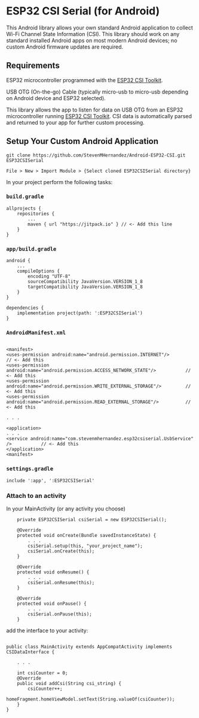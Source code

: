 # ESP32 CSI Serial (for Android)

This Android library allows your own standard Android application to collect Wi-Fi Channel State Information (CSI). This library should work on any standard installed Android apps on most modern Android devices; no custom Android firmware updates are required.

## Requirements

ESP32 microcontroller programmed with the [ESP32 CSI Toolkit](https://stevenmhernandez.github.io/ESP32-CSI-Tool/).

USB OTG (On-the-go) Cable (typically micro-usb to micro-usb depending on Android device and ESP32 selected).

This library allows the app to listen for data on USB OTG from an ESP32 microcontroller running [ESP32 CSI Toolkit](https://stevenmhernandez.github.io/ESP32-CSI-Tool/). CSI data is automatically parsed and returned to your app for further custom processing.

## Setup Your Custom Android Application

`git clone https://github.com/StevenMHernandez/Android-ESP32-CSI.git ESP32CSISerial`

`File > New > Import Module > {Select cloned ESP32CSISerial directory}`

In your project perform the following tasks:

### `build.gradle`

```
allprojects {
    repositories {
        ...
        maven { url "https://jitpack.io" } // <- Add this line
    }
}
```

### `app/build.gradle`

```
android {
    ...
    compileOptions {
        encoding "UTF-8"
        sourceCompatibility JavaVersion.VERSION_1_8
        targetCompatibility JavaVersion.VERSION_1_8
    }
}

dependencies {
    implementation project(path: ':ESP32CSISerial')
}
```

### `AndroidManifest.xml`
```

<manifest>
<uses-permission android:name="android.permission.INTERNET"/>                       // <- Add this
<uses-permission android:name="android.permission.ACCESS_NETWORK_STATE"/>           // <- Add this
<uses-permission android:name="android.permission.WRITE_EXTERNAL_STORAGE"/>         // <- Add this
<uses-permission android:name="android.permission.READ_EXTERNAL_STORAGE"/>          // <- Add this

. . .

<application>
. . .
<service android:name="com.stevenmhernandez.esp32csiserial.UsbService" />           // <- Add this
</application>
<manifest>
```

### `settings.gradle`

```
include ':app', ':ESP32CSISerial'
```

### Attach to an activity

In your MainActivity (or any activity you choose)

```
    private ESP32CSISerial csiSerial = new ESP32CSISerial();

    @Override
    protected void onCreate(Bundle savedInstanceState) {
        . . .
        csiSerial.setup(this, "your_project_name");
        csiSerial.onCreate(this);
    }

    @Override
    protected void onResume() {
        . . .
        csiSerial.onResume(this);
    }

    @Override
    protected void onPause() {
        . . .
        csiSerial.onPause(this);
    }
```


add the interface to your activity:

```

public class MainActivity extends AppCompatActivity implements CSIDataInterface {

    . . .

    int csiCounter = 0;
    @Override
    public void addCsi(String csi_string) {
        csiCounter++;
        homeFragment.homeViewModel.setText(String.valueOf(csiCounter));
    }
}
```
